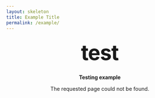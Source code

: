 ```yaml
---
layout: skeleton
title: Example Title
permalink: /example/
---
```

<style type="text/css" media="screen">
 .container {
    margin: 10px auto;
    max-width: 600px;
    text-align: center;
  }
  h1 {
    margin: 30px 0;
    font-size: 4em;
    line-height: 1;
    letter-spacing: -1px;
  }
</style>

<div class="container">
  <h1>test</h1>

  <p><strong>Testing example</strong></p>
  <p>The requested page could not be found.</p>
</div>

